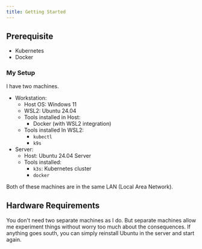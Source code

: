 ```yaml
---
title: Getting Started
---
```


## Prerequisite

- Kubernetes
- Docker

### My Setup

I have two machines.

- Workstation:
    - Host OS: Windows 11
    - WSL2: Ubuntu 24.04
    - Tools installed in Host:
        - Docker (with WSL2 integration)
    - Tools installed In WSL2:
        - `kubectl`
        - `k9s`
- Server:
    - Host: Ubuntu 24.04 Server
    - Tools installed:
        - `k3s`: Kubernetes cluster
        - `docker`

Both of these machines are in the same LAN (Local Area Network).

## Hardware Requirements

You don't need two separate machines as I do. But separate machines allow me experiment things without worry too much about the consequences. If anything goes south, you can simply reinstall Ubuntu in the server and start again.
